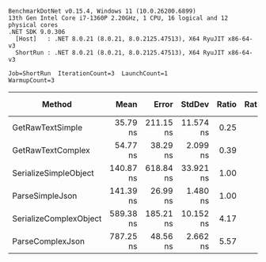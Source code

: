```

BenchmarkDotNet v0.15.4, Windows 11 (10.0.26200.6899)
13th Gen Intel Core i7-1360P 2.20GHz, 1 CPU, 16 logical and 12 physical cores
.NET SDK 9.0.306
  [Host]   : .NET 8.0.21 (8.0.21, 8.0.2125.47513), X64 RyuJIT x86-64-v3
  ShortRun : .NET 8.0.21 (8.0.21, 8.0.2125.47513), X64 RyuJIT x86-64-v3

Job=ShortRun  IterationCount=3  LaunchCount=1  
WarmupCount=3  

```
| Method                 | Mean      | Error     | StdDev    | Ratio | RatioSD | Rank | Gen0   | Allocated | Alloc Ratio |
|----------------------- |----------:|----------:|----------:|------:|--------:|-----:|-------:|----------:|------------:|
| GetRawTextSimple       |  35.79 ns | 211.15 ns | 11.574 ns |  0.25 |    0.07 |    1 | 0.0076 |      72 B |        0.33 |
| GetRawTextComplex      |  54.77 ns |  38.29 ns |  2.099 ns |  0.39 |    0.01 |    2 | 0.0714 |     672 B |        3.11 |
| SerializeSimpleObject  | 140.87 ns | 618.84 ns | 33.921 ns |  1.00 |    0.21 |    3 | 0.0076 |      72 B |        0.33 |
| ParseSimpleJson        | 141.39 ns |  26.99 ns |  1.480 ns |  1.00 |    0.01 |    3 | 0.0229 |     216 B |        1.00 |
| SerializeComplexObject | 589.38 ns | 185.21 ns | 10.152 ns |  4.17 |    0.07 |    4 | 0.0744 |     704 B |        3.26 |
| ParseComplexJson       | 787.25 ns |  48.56 ns |  2.662 ns |  5.57 |    0.05 |    5 | 0.1211 |    1144 B |        5.30 |
